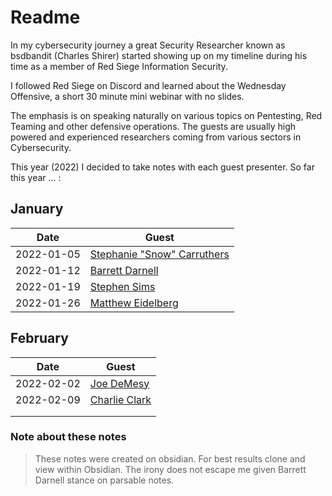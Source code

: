 # Readme

In my cybersecurity journey a great Security Researcher known as bsdbandit (Charles Shirer) started showing up on my timeline during his time as a member of Red Siege Information Security.

 I followed Red Siege on Discord and learned about the Wednesday Offensive, a short 30 minute mini webinar with no slides. 

The emphasis is on speaking naturally on various topics on Pentesting, Red Teaming and other defensive operations. The guests are usually high powered and experienced researchers coming from various sectors in Cybersecurity.

This year (2022) I decided to take notes with each guest presenter.
So far this year ... :

## January

| Date        | Guest       |
| ----------- | ----------- |
| 2022-01-05  | [Stephanie "Snow" Carruthers](https://github.com/quincyntuli/RedSiege-Wednesday-Offensive/tree/main/2022-01-05%20-%20Stephanie%20Snow%20Carruthers) |
| 2022-01-12  | [Barrett Darnell](https://github.com/quincyntuli/RedSiege-Wednesday-Offensive/tree/main/2022-01-12%20-%20Barrett%20Darnell)             |
| 2022-01-19  | [Stephen Sims](https://github.com/quincyntuli/RedSiege-Wednesday-Offensive/tree/main/2022-01-19%20-%20Stephen%20Sims)                |
| 2022-01-26 | [Matthew Eidelberg](https://github.com/quincyntuli/RedSiege-Wednesday-Offensive/tree/main/2022-01-26%20-%20Matthew%20Eidelberg)         |

## February

| Date        | Guest       |
| ----------- | ----------- |
| 2022-02-02  | [Joe DeMesy](https://github.com/quincyntuli/RedSiege-Wednesday-Offensive/tree/main/2022-02-02%20-%20Joe%20Demesy) |
| 2022-02-09  | [Charlie Clark](https://github.com/quincyntuli/RedSiege-Wednesday-Offensive/tree/main/2022-02-09%20-%20Charlie%20Clark) |
|  |  |
|  |  |



### Note about these notes 
>These notes were created on obsidian. For best results clone and view within Obsidian. The irony does not escape me given Barrett Darnell stance on parsable notes.